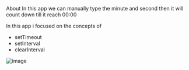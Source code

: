 About
In this app we can manually type the minute and second then it will count down till it reach 00:00 

In this app i focused on the concepts of 
- setTimeout
- setInterval  
- clearInterval 

![image](https://user-images.githubusercontent.com/55309949/223344435-421244e0-0513-4c6f-9e80-c078c739f565.png)

